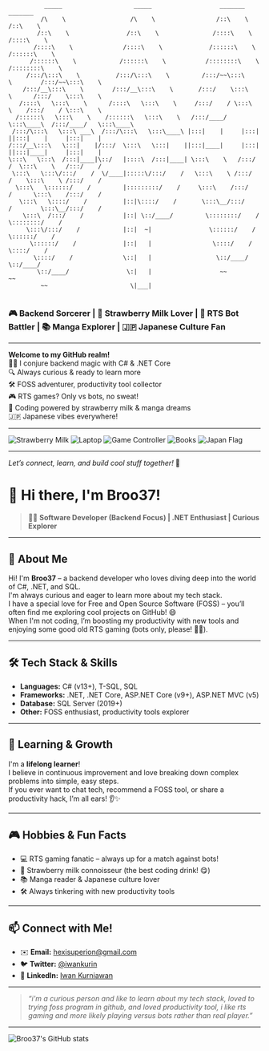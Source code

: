 ```
          _____                    _____                   _______                  _______         
         /\    \                  /\    \                 /::\    \                /::\    \        
        /::\    \                /::\    \               /::::\    \              /::::\    \       
       /::::\    \              /::::\    \             /::::::\    \            /::::::\    \      
      /::::::\    \            /::::::\    \           /::::::::\    \          /::::::::\    \     
     /:::/\:::\    \          /:::/\:::\    \         /:::/~~\:::\    \        /:::/~~\:::\    \    
    /:::/__\:::\    \        /:::/__\:::\    \       /:::/    \:::\    \      /:::/    \:::\    \   
   /::::\   \:::\    \      /::::\   \:::\    \     /:::/    / \:::\    \    /:::/    / \:::\    \  
  /::::::\   \:::\    \    /::::::\   \:::\    \   /:::/____/   \:::\____\  /:::/____/   \:::\____\ 
 /:::/\:::\   \:::\ ___\  /:::/\:::\   \:::\____\ |:::|    |     |:::|    ||:::|    |     |:::|    |
/:::/__\:::\   \:::|    |/:::/  \:::\   \:::|    ||:::|____|     |:::|    ||:::|____|     |:::|    |
\:::\   \:::\  /:::|____|\::/   |::::\  /:::|____| \:::\    \   /:::/    /  \:::\    \   /:::/    / 
 \:::\   \:::\/:::/    /  \/____|:::::\/:::/    /   \:::\    \ /:::/    /    \:::\    \ /:::/    /  
  \:::\   \::::::/    /         |:::::::::/    /     \:::\    /:::/    /      \:::\    /:::/    /   
   \:::\   \::::/    /          |::|\::::/    /       \:::\__/:::/    /        \:::\__/:::/    /    
    \:::\  /:::/    /           |::| \::/____/         \::::::::/    /          \::::::::/    /     
     \:::\/:::/    /            |::|  ~|                \::::::/    /            \::::::/    /      
      \::::::/    /             |::|   |                 \::::/    /              \::::/    /       
       \::::/    /              \::|   |                  \::/____/                \::/____/        
        \::/____/                \:|   |                   ~~                       ~~              
         ~~                       \|___|                                                            
                                                                                                    
```
### 🎮 Backend Sorcerer | 🍓 Strawberry Milk Lover | 👾 RTS Bot Battler | 📚 Manga Explorer | 🇯🇵 Japanese Culture Fan

---

**Welcome to my GitHub realm!**  
🧑‍💻 I conjure backend magic with C# & .NET Core  
🔍 Always curious & ready to learn more  
🛠️ FOSS adventurer, productivity tool collector  
🎮 RTS games? Only vs bots, no sweat!  
🍓 Coding powered by strawberry milk & manga dreams  
🇯🇵 Japanese vibes everywhere!

---

![Strawberry Milk](https://em-content.zobj.net/source/microsoft-teams/363/strawberry_1f353.png) ![Laptop](https://em-content.zobj.net/source/microsoft-teams/363/laptop_1f4bb.png) ![Game Controller](https://em-content.zobj.net/source/microsoft-teams/363/video-game_1f3ae.png) ![Books](https://em-content.zobj.net/source/microsoft-teams/363/books_1f4da.png) ![Japan Flag](https://em-content.zobj.net/source/microsoft-teams/363/japan_1f1ef-1f1f5.png)

---

*Let’s connect, learn, and build cool stuff together!* 🚀

# 👋 Hi there, I'm Broo37!

> 🧑‍💻 **Software Developer (Backend Focus) | .NET Enthusiast | Curious Explorer**

---

## 🚀 About Me

Hi! I'm **Broo37** – a backend developer who loves diving deep into the world of C#, .NET, and SQL.  
I'm always curious and eager to learn more about my tech stack.  
I have a special love for Free and Open Source Software (FOSS) – you’ll often find me exploring cool projects on GitHub! 😄  
When I'm not coding, I’m boosting my productivity with new tools and enjoying some good old RTS gaming (bots only, please! 🤖🏰).

---

## 🛠️ Tech Stack & Skills

- **Languages:** C# (v13+), T-SQL, SQL
- **Frameworks:** .NET, .NET Core, ASP.NET Core (v9+), ASP.NET MVC (v5)
- **Database:** SQL Server (2019+)
- **Other:** FOSS enthusiast, productivity tools explorer

---

## 🌱 Learning & Growth

I'm a **lifelong learner**!  
I believe in continuous improvement and love breaking down complex problems into simple, easy steps.  
If you ever want to chat tech, recommend a FOSS tool, or share a productivity hack, I’m all ears! 👂✨

---

## 🎮 Hobbies & Fun Facts

- 💻 RTS gaming fanatic – always up for a match against bots!
- 🍓 Strawberry milk connoisseur (the best coding drink! 😋)
- 📚 Manga reader & Japanese culture lover
- 🛠️ Always tinkering with new productivity tools

---

## 📫 Connect with Me!

- ✉️ **Email:** [hexisuperion@gmail.com](mailto:hexisuperion@gmail.com)
- 🐦 **Twitter:** [@iwankurin](https://twitter.com/iwankurin)
- 💼 **LinkedIn:** [Iwan Kurniawan](https://www.linkedin.com/in/iwan-kurniawan-67b917a6/)

---

> *“i'm a curious person and like to learn about my tech stack, loved to trying foss program in github, and loved productivity tool, i like rts gaming and more likely playing versus bots rather than real player.”*

---

![Broo37's GitHub stats](https://github-readme-stats.vercel.app/api?username=Broo37&show_icons=true&theme=radical)
